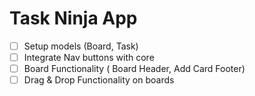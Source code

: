 # Task Ninja App

- [ ] Setup models (Board, Task)
- [ ] Integrate Nav buttons with core
- [ ] Board Functionality ( Board Header, Add Card Footer)
- [ ] Drag & Drop Functionality on boards
